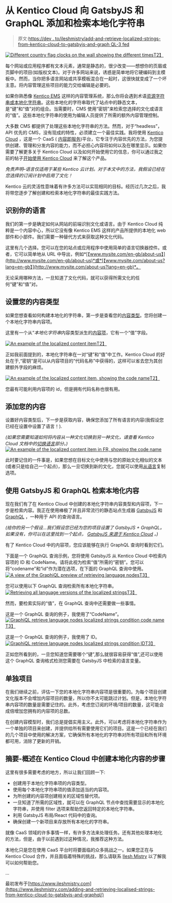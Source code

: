 # 从 Kentico Cloud 向 GatsbyJS 和 GraphQL 添加和检索本地化字符串

> 原文:[https://dev . to/ileshmistry/add-and-retrieve-localized-strings-from-kentico-cloud-to-gatsbyjs-and-graph QL-3 fed](https://dev.to/ileshmistry/adding-and-retrieving-localized-strings-from-kentico-cloud-to-gatsbyjs-and-graphql-3fed)

[![Different country flag clocks on the wall showing the different times](../Images/7b006fc76ac560625206f88da36beeb9.png)T2】](https://res.cloudinary.com/practicaldev/image/fetch/s--eYY4XasH--/c_limit%2Cf_auto%2Cfl_progressive%2Cq_auto%2Cw_880/https://assets-eu-01.kc-usercontent.com:443/17021868-aaab-01f5-57ef-cf27d8c987b3/c3725454-d710-4ab2-baf0-877274a1ad6a/country-clocks.jpg)

每个网站或应用程序都有文本元素，通常是静态的，很少改变——想想你的页眉或页脚中的项目(如版权文本)。对于许多网站来说，诱惑是简单地将它硬编码到主模板中。然而，当你把多语言网站或共享模板混合在一起时，这很快就变成了一个坏主意。将内容管理这些项目的能力交给编辑是必要的。

如果你熟悉像 [Kentico EMS](https://www.kentico.com/) 这样的内容管理系统，那么你将会遇到术语[资源字符串或本地化字符串](https://docs.kentico.com/k12sp/multilingual-websites/setting-up-a-multilingual-user-interface/working-with-resource-strings)。这些本地化的字符串取代了站点中的静态文本，是“键”和“值”对的组合。当需要时，CMS 使用“密钥”来检索您选择的文化或语言的“值”。这些本地化字符串的使用为编辑人员提供了所需的额外内容管理控制。

大多数 CMS 都提供了处理这些本地化字符串的方法。然而，对于“headless”，API 优先的 CMS，没有现成的特性，必须建立一个最佳实践。我将使用 [Kentico Cloud](https://kenticocloud.com/) ，这是一个 CaaS ( [内容即服务](https://en.wikipedia.org/wiki/Content_as_a_service))平台，它专注于内容优先的方法，为您提供创建、管理和分发内容的能力，而不必担心内容将如何以及在哪里显示。如果你需要了解更多关于 Kentico Cloud 以及如何开始使用它的信息，你可以通过我之前的帖子[开始使用 Kentico Cloud](https://www.ileshmistry.com/getting-started-with-kentico-cloud/) 来了解这个产品。

*免责声明–语言仅适用于某些 Kentico 云计划。对于本文中的方法，我假设已经在您选择的订阅计划中启用了文化！*

Kentico 云的灵活性意味着有许多方法可以实现相同的目标。经历过几次之后，我将带您逐步了解创建和检索本地化字符串的最佳实践方法。

## [](#identify-your-language)识别你的语言

我们的第一步是确定如何从网站的前端识别文化或语言。由于 Kentico Cloud 纯粹是一个内容中心，所以它没有像 Kentico EMS 这样的产品所提供的本地化 web 部件和小部件。我们需要一种替代方式来获取这种文化代码。

这里有几个选择。您可以在您的站点或应用程序中使用简单的语言切换器控件。或者，它可以简单地从 URL 中导出，例如*[【www.mysite.com/en-gb/about-us】](http://www.mysite.com/en-gb/about-us)*或*[【www.mysite.com/about-us?lang=en-gb】](http://www.mysite.com/about-us?lang=en-gb)*。

无论采用哪种方法，一旦知道了文化代码，就可以获得所需文化的任何“键”和“值”对。

## [](#setting-up-your-content-type)设置您的内容类型

如果您想查看如何构建本地化的字符串，第一步是查看您的[内容类型](https://docs.kenticocloud.com/tutorials/set-up-projects/define-content-models/creating-and-deleting-content-types)。您将创建一个本地化字符串内容项。

这里有一个从“*本地化字符串*内容类型派生的[内容项](https://docs.kenticocloud.com/tutorials/write-and-collaborate/write-content/adding-content-items)，它有一个“值”字段。

[![An example of the localized content item](../Images/6855dafa03dadd3855a964261e232ac7.png)T2】](https://res.cloudinary.com/practicaldev/image/fetch/s--aaC1IlIc--/c_limit%2Cf_auto%2Cfl_progressive%2Cq_auto%2Cw_880/https://assets-eu-01.kc-usercontent.com:443/17021868-aaab-01f5-57ef-cf27d8c987b3/b07563d0-05b8-41bf-84d5-ede856832a38/Localise-Content-Item.png)

正如我前面提到的，本地化字符串在一对“键”和“值”中工作。Kentico Cloud 的好处在于,“密钥”是可以从内容项目的“代码名称”中获得的，这样可以省去您为其创建额外字段的麻烦。

[![An example of the localized content item, showing the code name](../Images/be120ca8f4c2021fc6d0ac7fdf971489.png)T2】](https://res.cloudinary.com/practicaldev/image/fetch/s--fCNeQrP9--/c_limit%2Cf_auto%2Cfl_progressive%2Cq_auto%2Cw_880/https://assets-eu-01.kc-usercontent.com:443/17021868-aaab-01f5-57ef-cf27d8c987b3/2abcdc97-f9d9-4a12-927f-dd220cc0e083/Localise-Content-Item-Codename.png)

您最有可能利用内容项的 id，但是拥有代码名称也很有用。

## [](#adding-your-content)添加您的内容

设置好内容类型后，下一步是获取内容，确保您添加了所有语言的内容(我假设您已经在设置中设置了语言！).

*(如果您需要知道如何将内容从一种文化切换到另一种文化，请查看 Kentico Cloud 文档中的[切换语言](https://docs.kenticocloud.com/tutorials/write-and-collaborate/create-multilingual-content/switching-languages)部分。)*
[![An example of the localized content item in FR, showing the code name](../Images/633c0a292c5b06ee4b53860314fce0dd.png)](https://res.cloudinary.com/practicaldev/image/fetch/s--jcR1HlTO--/c_limit%2Cf_auto%2Cfl_progressive%2Cq_auto%2Cw_880/https://assets-eu-01.kc-usercontent.com:443/17021868-aaab-01f5-57ef-cf27d8c987b3/17f1190d-4aea-4c51-acce-51fc20f895e7/Localise-Content-Item-FR.png)

此时要记住的一件事是，如果您想在目标文化中使用与您的原始文化相似的文本(或者只是给自己一个起点)，那么一旦切换到新的文化，您就可以使用[从语言](https://docs.kenticocloud.com/tutorials/write-and-collaborate/create-multilingual-content/translating-content-items#a-translating-a-content-item)复制选项。

## [](#using-gatsbyjs-and-graphql-to-retrieve-the-localized-content)使用 GatsbyJS 和 GraphQL 检索本地化内容

现在我们有了在 Kentico Cloud 中创建的本地化字符串内容类型和内容项，下一步是检索内容。我正在使用棒极了并且非常流行的静态站点生成器 [GatsbyJS](https://dev.to/) 和 [GraphQL](https://graphql.org/) ，一种用于 API 的查询语言。

*(给你的另一个假设...我们假设您已经为您的项目设置了 GatsbyJS + GraphQL。如果没有，你可以在这里找到一个起点， [GatsbyJS 来源于 Kentico Cloud](https://dev.to/docs/sourcing-from-kentico-cloud/) 。)*

有了 Kentico Cloud 中的内容项，您应该能够在执行 GraphQL 查询时看到它们。

下面是一个 GraphQL 查询示例，您将使用 GatsbyJS 从 Kentico Cloud 中检索内容项的 ID 和 CodeName。请将此视为检索“值”所需的“密钥”。您可以将“codename”和“id”作为潜在选项，在下面的 GraphQL 查询中使用。
[![A view of the GraphiQL preview of retrieving language nodes](../Images/a4d4461224bb96b3d995c31e6fce1755.png)T3】](https://res.cloudinary.com/practicaldev/image/fetch/s--G1yKybqK--/c_limit%2Cf_auto%2Cfl_progressive%2Cq_auto%2Cw_880/https://assets-eu-01.kc-usercontent.com:443/17021868-aaab-01f5-57ef-cf27d8c987b3/a8f464a7-402a-4880-9dd6-ffe21ad7249b/GraphiQL-retrieve-lang-nodes.png)

您可以使用以下 GraphQL 查询检索所有本地化字符串。
[![Retrieving all language versions of the localized strings](../Images/8194ec3401ecbe4f98d2e543f84eefb3.png)T3】](https://res.cloudinary.com/practicaldev/image/fetch/s--hOTr3l1S--/c_limit%2Cf_auto%2Cfl_progressive%2Cq_auto%2Cw_880/https://assets-eu-01.kc-usercontent.com:443/17021868-aaab-01f5-57ef-cf27d8c987b3/c7162d86-bf5e-4edc-8da5-0940926e2eb6/GraphiQL-retrieve-lang-variants.png)

然而，要检索实际的“值”，在 GraphQL 查询中还需要做一些事情。

这是一个 GraphQL 查询的例子，我使用了“CodeName”。
[![GraphiQL retrieve language nodes localized strings condition code name](../Images/dce5bf1a45abe4322369b1f3bb208581.png)T3】](https://res.cloudinary.com/practicaldev/image/fetch/s--BSBXg_22--/c_limit%2Cf_auto%2Cfl_progressive%2Cq_auto%2Cw_880/https://assets-eu-01.kc-usercontent.com:443/17021868-aaab-01f5-57ef-cf27d8c987b3/75f95cb4-8f3e-4751-ba15-cd63bd9d7f11/GraphiQL-retrieve-lang-variants-based-on-condition-codename.png)

这是一个 GraphQL 查询的例子，我使用了 ID。
[![GraphiQL retrieve language nodes localized strings condition ID](../Images/538880ef45db06738394dc3d6068df28.png)T3】](https://res.cloudinary.com/practicaldev/image/fetch/s--g5bMuFbD--/c_limit%2Cf_auto%2Cfl_progressive%2Cq_auto%2Cw_880/https://assets-eu-01.kc-usercontent.com:443/17021868-aaab-01f5-57ef-cf27d8c987b3/27bd7196-5aaa-49cf-a65b-b6981b65933e/GraphiQL-retrieve-lang-variants-based-on-condition-id.png)

正如您所看到的，一旦您知道您需要哪个“键”,那么就很容易获得“值”,还可以使用这个 GraphQL 查询格式检测您需要在 GatsbyJS 中检索的语言变量。

## [](#separate-projects)单独项目

在我们继续之前，评估一下您的本地化字符串内容项是很重要的。为每个项目创建文化版本不会增加内容项目的数量，所以你不太可能跳过计划。但是，本地化字符串内容项的数量是需要记住的。此外，考虑您订阅的环境/项目的数量，这可能会成倍增加您拥有的内容项的总数。

在创建内容模型时，我们总是提倡实用主义。此外，可以考虑将本地化字符串作为一个单独的项目来创建，并提供给所有需要使用它们的项目。这是一个已经在我们的几个项目中使用的解决方案，它确保所有本地化的字符串对所有项目和所有环境都可用，消除了更新的开销。

## [](#summary-a-recap-of-the-steps-involved-in-creating-localized-content-in-kentico-cloud)摘要-概述在 Kentico Cloud 中创建本地化内容的步骤

这里有很多需要考虑的地方，所以让我们回顾一下:

*   创建用于本地化字符串项的内容类型。
*   使用每个本地化字符串项的值添加适当的内容项。
*   为所创建的内容项创建相关的区域性替代项。
*   一旦知道了所需的区域性，就可以在 GraphQL 节点中查找需要显示的本地化字符串，并使用 filter 选项来帮助您返回特定的本地化字符串。
*   利用 GatsbyJS 布局/React 代码中的查询。
*   确保创建一个新项目来存放所有本地化的字符串。

就像 CaaS 领域的许多事情一样，有许多方法来处理任务。还有其他处理本地化的方法，但是，由于以前遇到过这种情况，我推荐这种方法。

本地化只是您在使用 CaaS 平台时将要面临的众多挑战之一。如果您正在与 Kentico Cloud 合作，并且面临着特殊的挑战，那么请联系 [Ilesh Mistry](//mailto:ilesh.m@mmtdigital.co.uk) 以了解我可以如何帮助您。

...

最初发布于[https://www.ileshmistry.com](https://www.ileshmistry.com/adding-and-retrieving-localised-strings-from-kentico-cloud-to-gatsbyjs-and-graphql/)